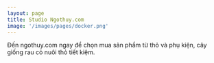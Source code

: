 ```yaml
---
layout: page
title: Studio Ngothuy.com
image: '/images/pages/docker.png'
---
```


Đến ngothuy.com ngay để chọn mua sản phẩm từ thỏ và phụ kiện, cây giống rau cỏ nuôi thỏ tiết kiệm.